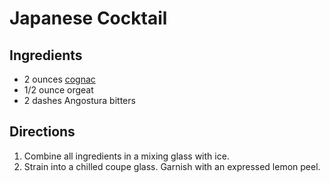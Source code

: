 # Japanese Cocktail

## Ingredients
- 2 ounces [cognac](./OtherCocktails.md)
- 1/2 ounce orgeat
- 2 dashes Angostura bitters


## Directions
1. Combine all ingredients in a mixing glass with ice.
2. Strain into a chilled coupe glass. Garnish with an expressed lemon peel.   